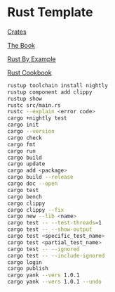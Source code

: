 # Rust Template

[Crates](https://crates.io)

[The Book](https://doc.rust-lang.org/stable/book/title-page.html)

[Rust By Example](https://doc.rust-lang.org/stable/rust-by-example)

[Rust Cookbook](https://rust-lang-nursery.github.io/rust-cookbook/about.html)

```sh
rustup toolchain install nightly
rustup component add clippy
rustup show
rustc src/main.rs
rustc --explain <error code>
cargo +nightly test
cargo init
cargo --version
cargo check
cargo fmt
cargo run
cargo build
cargo update
cargo add <package>
cargo build --release
cargo doc --open
cargo test
cargo bench
cargo clippy
cargo clippy --fix
cargo new --lib <name>
cargo test -- --test-threads=1
cargo test -- --show-output
cargo test <specific_test_name>
cargo test <partial_test_name>
cargo test -- --ignored
cargo test -- --include-ignored
cargo login
cargo publish
cargo yank --vers 1.0.1
cargo yank --vers 1.0.1 --undo
```
